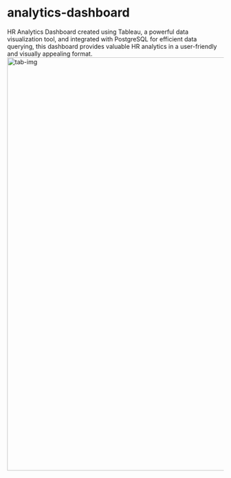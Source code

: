 # analytics-dashboard
HR Analytics Dashboard created using Tableau, a powerful data visualization tool, and integrated with PostgreSQL for efficient data querying, this dashboard provides valuable HR analytics in a user-friendly and visually appealing format.
<img width="960" alt="tab-img" src="https://github.com/arayen84/analytics-dashboard/assets/52690254/4e3b905b-db17-4cf2-8d60-4bcb8ee5e565">
